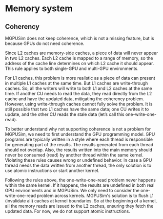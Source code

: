 # Memory system

## Coherency

MGPUSim does not keep coherence, which is not a missing feature, but is because GPUs do not need coherence. 

Since L2 caches are memory-side caches, a piece of data will never appear in two L2 caches. Each L2 cache is mapped to a range of memory, so the address of the cache line determines on which L2 cache it should appear. This rule applies to both single-GPU and multi-GPU environments.

For L1 caches, this problem is more realistic as a piece of data can present in multiple L1 caches at the same time. But L1 caches are write-through caches. So, all the writers will write to both L1 and L2 caches at the same time. If another CU needs to read the data, they read directly from the L2 cache and have the updated data, mitigating the coherency problem. However, using write-through caches cannot fully solve the problem. It is still possible that two L1 caches have the same data; one CU writes it to update, and the other CU reads the stale data (let’s call this one-write-one-read). 

To better understand why not supporting coherence is not a problem for MGPUSim, we need to first understand the GPU programming model. GPU programs are typically written in a style where each thread is responsible for generating part of the results. The results generated from each thread should not overlap. Also, the results written into the main memory should never be consumed (read) by another thread within the same kernel. Violating these rules causes wrong or undefined behavior. In case a GPU thread needs the data written from another thread, the only solution is to use atomic instructions or start another kernel.

Following the rules above, the one-write-one-read problem never happens within the same kernel. If it happens, the results are undefined in both real GPU environments and in MGPUSim. We only need to consider the one-write-one-read problem across kernels. MGPUSim's solution is to flush L1 (invalidate all) caches at kernel boundaries. So at the beginning of a kernel, all the memory reads are issued to the L2 caches, ensuring they fetch the updated data. For now, we do not support atomic instructions.